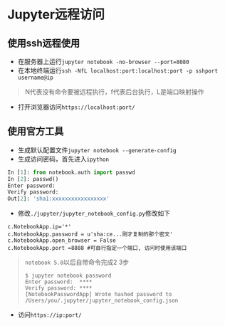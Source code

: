 # Jupyter远程访问

## 使用ssh远程使用
* 在服务器上运行`jupyter notebook -no-browser --port=8080` 
* 在本地终端运行`ssh -NfL localhost:port:localhost:port -p sshport username@ip`
> N代表没有命令要被远程执行，f代表后台执行，L是端口映射操作
* 打开浏览器访问`https://localhost:port/`

## 使用官方工具
* 生成默认配置文件`jupyter notebook --generate-config`
* 生成访问密码，首先进入`ipython`
```python
In [1]: from notebook.auth import passwd
In [2]: passwd()
Enter password:
Verify password:
Out[2]: 'sha1:xxxxxxxxxxxxxxxxx'
```
* 修改`./jupyter/jupyter_notebook_config.py`修改如下
```
c.NotebookApp.ip='*'
c.NotebookApp.password = u'sha:ce...刚才复制的那个密文'
c.NotebookApp.open_browser = False
c.NotebookApp.port =8888 #可自行指定一个端口, 访问时使用该端口
```
> `notebook 5.0`以后自带命令完成2 3步
> ```
> $ jupyter notebook password
> Enter password:  ****
> Verify password: ****
> [NotebookPasswordApp] Wrote hashed password to /Users/you/.jupyter/jupyter_notebook_config.json
> ```

* 访问`https://ip:port/`

